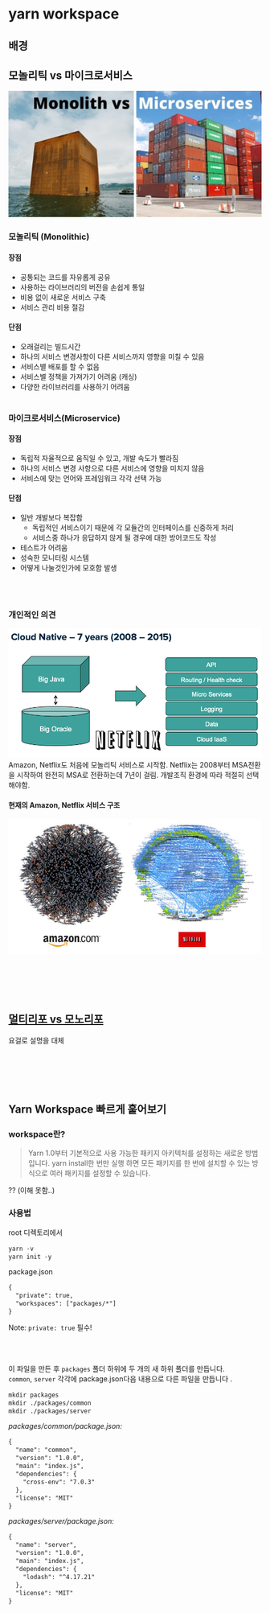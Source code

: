 # yarn workspace

## 배경

## 모놀리틱 vs 마이크로서비스
![monolithicvsmicroservices](./images/monolithicvsmicroservices.jpg)

### 모놀리틱 (Monolithic)

#### 장점
- 공통되는 코드를 자유롭게 공유
- 사용하는 라이브러리의 버전을 손쉽게 통일
- 비용 없이 새로운 서비스 구축
- 서비스 관리 비용 절감

#### 단점
- 오래걸리는 빌드시간
- 하나의 서비스 변경사항이 다른 서비스까지 영향을 미칠 수 있음
- 서비스별 배포를 할 수 없음
- 서비스별 정책을 가져가기 어려움 (캐싱)
- 다양한 라이브러리를 사용하기 어려움
<br /><br />


### 마이크로서비스(Microservice)
#### 장점
- 독립적 자율적으로 움직일 수 있고, 개발 속도가 빨라짐
- 하나의 서비스 변경 사항으로 다른 서비스에 영향을 미치지 않음
- 서비스에 맞는 언어와 프레임워크 각각 선택 가능

#### 단점
- 일반 개발보다 복잡함
   - 독립적인 서비스이기 때문에 각 모듈간의 인터페이스를 신중하게 처리 
   - 서비스중 하나가 응답하지 않게 될 경우에 대한 방어코드도 작성
- 테스트가 어려움
- 성숙한 모니터링 시스템
- 어떻게 나눌것인가에 모호함 발생

<br /><br />

### 개인적인 의견
![Netflix](./images/netflix_msa.png)
Amazon, Netflix도 처음에 모놀리틱 서비스로 시작함.
Netflix는 2008부터 MSA전환을 시작하여 완전히 MSA로 전환하는데 7년이 걸림.
개발조직 환경에 따라 적절히 선택해야함.

#### 현재의 Amazon, Netflix 서비스 구조
![msa_service](./images/msa_service.png)

<br /><br /><br /><br />



## [멀티리포 vs 모노리포](https://tech.buzzvil.com/handbook/multirepo-vs-monorepo/)
요걸로 설명을 대체


<br /><br /><br /><br />

## Yarn Workspace 빠르게 훝어보기


### workspace란?
 > Yarn 1.0부터 기본적으로 사용 가능한 패키지 아키텍처를 설정하는 새로운 방법입니다. yarn install한 번만 실행 하면 모든 패키지를 한 번에 설치할 수 있는 방식으로 여러 패키지를 설정할 수 있습니다.<br />
 
?? (이해 못함..)


### 사용법
root 디렉토리에서
```
yarn -v
yarn init -y
```


package.json
```
{
  "private": true,
  "workspaces": ["packages/*"]
}
```
Note: `private: true` 필수!

<br /><br />


이 파일을 만든 후 `packages` 폴더 하위에 두 개의 새 하위 폴더를 만듭니다.<br />
 `common`, `server` 각각에 package.json다음 내용으로 다른 파일을 만듭니다 .
```
mkdir packages
mkdir ./packages/common
mkdir ./packages/server
```

*packages/common/package.json:*

```
{
  "name": "common",
  "version": "1.0.0",
  "main": "index.js",
  "dependencies": {
    "cross-env": "7.0.3"
  },
  "license": "MIT"
}
```


*packages/server/package.json:*

```
{
  "name": "server",
  "version": "1.0.0",
  "main": "index.js",
  "dependencies": {
    "lodash": "^4.17.21"
  },
  "license": "MIT"
}
```